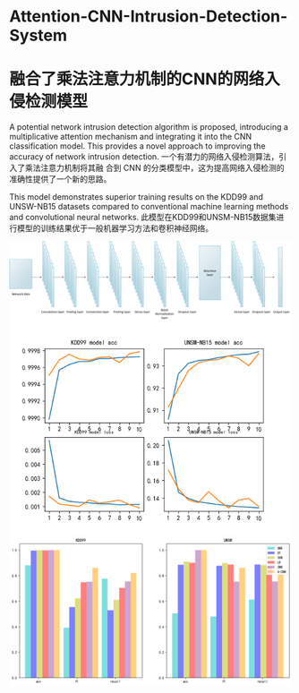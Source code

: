 # Attention-CNN-Intrusion-Detection-System
# 融合了乘法注意⼒机制的CNN的网络入侵检测模型

A potential network intrusion detection algorithm is proposed, introducing a multiplicative attention mechanism and integrating it into the CNN classification model. This provides a novel approach to improving the accuracy of network intrusion detection.
⼀个有潜⼒的⽹络⼊侵检测算法，引⼊了乘法注意⼒机制将其融
合到 CNN 的分类模型中，这为提⾼⽹络⼊侵检测的准确性提供了⼀个新的思路。

This model demonstrates superior training results on the KDD99 and UNSW-NB15 datasets compared to conventional machine learning methods and convolutional neural networks.
此模型在KDD99和UNSM-NB15数据集进行模型的训练结果优于一般机器学习方法和卷积神经网络。

![model](https://github.com/sunxingyui5/Attention-CNN-Intrusion-Detection-System/blob/main/model.png)
![layers](https://github.com/sunxingyui5/Attention-CNN-Intrusion-Detection-System/blob/main/img1.png)
![layers](https://github.com/sunxingyui5/Attention-CNN-Intrusion-Detection-System/blob/main/img2.png)
